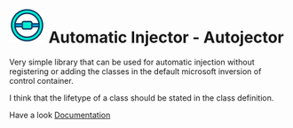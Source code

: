 # ![Autojector](https://raw.githubusercontent.com/Net-splash/Autojector/main/autojector-icon.png) Automatic Injector - Autojector

Very simple library that can be used for automatic injection without registering or adding the classes in the default microsoft inversion of control container.

I think that the lifetype of a class should be stated in the class definition.

Have a look [Documentation](https://net-splash.github.io/Autojector/)